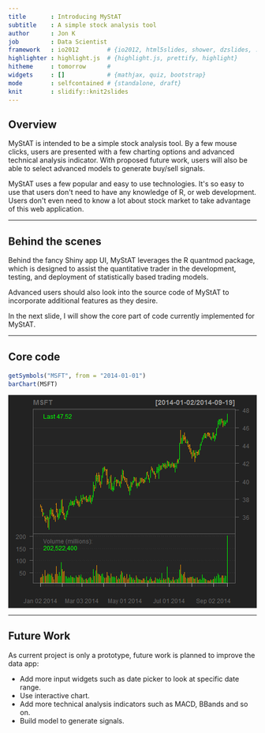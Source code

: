 ```yaml
---
title       : Introducing MyStAT
subtitle    : A simple stock analysis tool
author      : Jon K
job         : Data Scientist
framework   : io2012        # {io2012, html5slides, shower, dzslides, ...}
highlighter : highlight.js  # {highlight.js, prettify, highlight}
hitheme     : tomorrow      # 
widgets     : []            # {mathjax, quiz, bootstrap}
mode        : selfcontained # {standalone, draft}
knit        : slidify::knit2slides
---
```


## Overview

MyStAT is intended to be a simple stock analysis tool.
By a few mouse clicks, users are presented with a few charting options and advanced technical analysis indicator. With proposed future work, users will also be able to select advanced models to generate buy/sell signals.

MyStAT uses a few popular and easy to use technologies. It's so easy to use that users don't need to have any knowledge of R, or web development. Users don't even need to know a lot about stock market to take advantage of this web application.

---

## Behind the scenes

Behind the fancy Shiny app UI, MyStAT leverages the R quantmod package, which is designed to assist the quantitative trader in the development, testing, and deployment of statistically based trading models.

Advanced users should also look into the source code of MyStAT to incorporate additional features as they desire.

In the next slide, I will show the core part of code currently implemented for MyStAT.

---

## Core code



```r
getSymbols("MSFT", from = "2014-01-01")
barChart(MSFT)
```

<img src="assets/fig/unnamed-chunk-2.png" title="plot of chunk unnamed-chunk-2" alt="plot of chunk unnamed-chunk-2" style="display: block; margin: auto;" />

---

## Future Work

As current project is only a prototype, future work is planned to improve the data app:

- Add more input widgets such as date picker to look at specific date range.
- Use interactive chart.
- Add more technical analysis indicators such as MACD, BBands and so on.
- Build model to generate signals.
